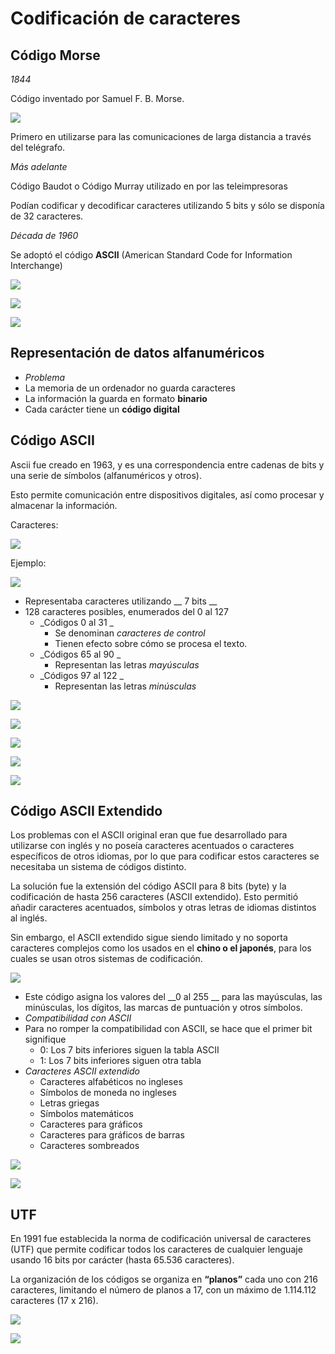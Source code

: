 # Codificación de caracteres

## Código Morse

_1844_

Código inventado por Samuel F\. B\. Morse.

![](img/5_Codificacion_de_caracteres0.jpg)


Primero en utilizarse para las comunicaciones de larga distancia a través del telégrafo\.

_Más adelante_

Código Baudot o Código Murray utilizado en por las teleimpresoras

Podían codificar y decodificar caracteres utilizando 5 bits y sólo se disponía de 32 caracteres\.

_Década de 1960_

Se adoptó el código **ASCII** \(American Standard Code for Information Interchange\)

![](img/5_Codificacion_de_caracteres1.jpg)

![](img/5_Codificacion_de_caracteres2.png)

![](img/5_Codificacion_de_caracteres3.jpg)

## Representación de datos alfanuméricos

* _Problema_
* La memoria de un ordenador no guarda caracteres
* La información la guarda en formato  __binario__
* Cada carácter tiene un  __código digital__

## Código ASCII

Ascii fue creado en 1963, y es una correspondencia entre cadenas de bits y una serie de símbolos (alfanuméricos y otros).

Esto permite comunicación entre dispositivos digitales, así como procesar y almacenar la información.

Caracteres:

![](img/5_Codificacion_de_caracteres4.png)

Ejemplo:

![](img/5_Codificacion_de_caracteres5.png)

* Representaba caracteres utilizando __ 7 bits __
* 128 caracteres posibles, enumerados del 0 al 127
  * _Códigos 0 al 31 _
    * Se denominan  _caracteres de control_
    * Tienen efecto sobre cómo se procesa el texto\.
  * _Códigos 65 al 90 _
    * Representan las letras  _mayúsculas_
  * _Códigos 97 al 122 _
    * Representan las letras  _minúsculas_

![](img/5_Codificacion_de_caracteres6.png)

![](img/5_Codificacion_de_caracteres7.png)

![](img/5_Codificacion_de_caracteres8.png)

![](img/5_Codificacion_de_caracteres9.jpg)

![](img/5_Codificacion_de_caracteres10.jpg)

## Código ASCII Extendido

Los problemas con el ASCII original eran que fue desarrollado para utilizarse con inglés y no poseía caracteres acentuados o caracteres específicos de otros idiomas, por lo que para codificar estos caracteres se necesitaba un sistema de códigos distinto.

La solución fue la extensión del código ASCII para 8 bits (byte) y la codificación de hasta 256 caracteres (ASCII extendido).  Esto permitió añadir caracteres acentuados, símbolos y otras letras de idiomas distintos al inglés.

Sin embargo, el ASCII extendido sigue siendo limitado y no soporta caracteres complejos como los usados en el **chino o el japonés**, para los cuales se usan otros sistemas de codificación.

![](img/5_Codificacion_de_caracteres11.jpg)

* Este código asigna los valores del  __0 al 255 __ para las mayúsculas, las minúsculas, los dígitos, las marcas de puntuación y otros símbolos\.
* _Compatibilidad con ASCII_
* Para no romper la compatibilidad con ASCII, se hace que el primer bit signifique
  * 0: Los 7 bits inferiores siguen la tabla ASCII
  * 1: Los 7 bits inferiores siguen otra tabla
* _Caracteres ASCII extendido_
  * Caracteres alfabéticos no ingleses
  * Símbolos de moneda no ingleses
  * Letras griegas
  * Símbolos matemáticos
  * Caracteres para gráficos
  * Caracteres para gráficos de barras
  * Caracteres sombreados

![](img/5_Codificacion_de_caracteres12.png)

![](img/5_Codificacion_de_caracteres13.png)

## UTF

En 1991 fue establecida la norma de codificación universal de caracteres (UTF) que permite codificar todos los caracteres de cualquier lenguaje usando 16 bits por carácter (hasta 65.536 caracteres).

La organización de los códigos se organiza en **“planos”** cada uno con 216 caracteres, limitando el número de planos a 17, con un máximo de 1.114.112 caracteres (17 x 216).

![](img/5_Codificacion_de_caracteres14.png)

![](img/5_Codificacion_de_caracteres15.png)

